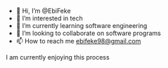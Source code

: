 - 👋 Hi, I’m @EbiFeke
- 👀 I’m interested in tech
- 🌱 I’m currently learning software engineering 
- 💞️ I’m looking to collaborate on software programs
- 📫 How to reach me ebifeke98@gmail.com

<!---
EbiFeke/EbiFeke is a ✨ special ✨ repository because its `README.md` (this file) appears on your GitHub profile.
You can click the Preview link to take a look at your changes.
--->
I am currently enjoying this process
